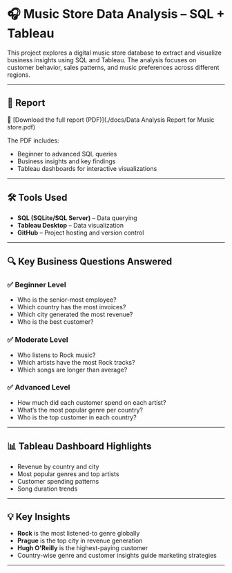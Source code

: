 # 🎧 Music Store Data Analysis – SQL + Tableau

This project explores a digital music store database to extract and visualize business insights using SQL and Tableau. The analysis focuses on customer behavior, sales patterns, and music preferences across different regions.

---

## 📄 Report

📌 [Download the full report (PDF)](./docs/Data Analysis Report for Music store.pdf)

The PDF includes:
- Beginner to advanced SQL queries
- Business insights and key findings
- Tableau dashboards for interactive visualizations

---

## 🛠 Tools Used

- **SQL (SQLite/SQL Server)** – Data querying
- **Tableau Desktop** – Data visualization
- **GitHub** – Project hosting and version control

---

## 🔍 Key Business Questions Answered

### ✅ Beginner Level
- Who is the senior-most employee?
- Which country has the most invoices?
- Which city generated the most revenue?
- Who is the best customer?

### ✅ Moderate Level
- Who listens to Rock music?
- Which artists have the most Rock tracks?
- Which songs are longer than average?

### ✅ Advanced Level
- How much did each customer spend on each artist?
- What’s the most popular genre per country?
- Who is the top customer in each country?

---

## 📊 Tableau Dashboard Highlights

- Revenue by country and city
- Most popular genres and top artists
- Customer spending patterns
- Song duration trends

---

## 💡 Key Insights

- **Rock** is the most listened-to genre globally
- **Prague** is the top city in revenue generation
- **Hugh O'Reilly** is the highest-paying customer
- Country-wise genre and customer insights guide marketing strategies

---



